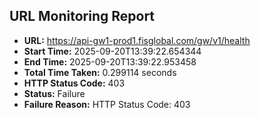 ## URL Monitoring Report

- **URL:** https://api-gw1-prod1.fisglobal.com/gw/v1/health
- **Start Time:** 2025-09-20T13:39:22.654344
- **End Time:** 2025-09-20T13:39:22.953458
- **Total Time Taken:** 0.299114 seconds
- **HTTP Status Code:** 403
- **Status:** Failure
- **Failure Reason:** HTTP Status Code: 403
